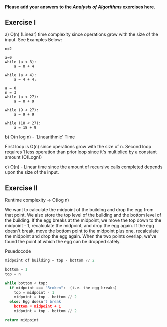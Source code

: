 #### Please add your answers to the **_Analysis of Algorithms_** exercises here.

## Exercise I

a) O(n) (Linear) time complexity since operations grow with the size of the input. See Examples Below:

```
n=2

a=0
while (a < 8):
    a = 0 + 4

while (a < 4):
    a = 4 + 4;

a = 0
n = 3
while (a < 27):
    a = 0 + 9

while (9 < 27):
    a = 9 + 9

while (18 < 27):
    a = 18 + 9
```

b) O(n log n) - 'Linearithmic' Time

First loop is O(n) since operations grow with the size of n.
Second loop requires 1 less operation than prior loop since it's multiplied by a constant amount (O(Logn))

c) O(n) - Linear time since the amount of recursive calls completed depends upon the size of the input.

## Exercise II

Runtime complexity -> O(log n)

We want to calculate the midpoint of the building and drop the egg from that point. We also store the top level of the building and the bottom level of the building. If the egg breaks at the midpoint, we move the top down to the midpoint - 1, recalculate the midpoint, and drop the egg again. If the egg doesn't break, move the bottom point to the midpoint plus one, recalculate the midpoint and drop the egg again. When the two points overlap, we've found the point at which the egg can be dropped safely.

Psuedocode

```Python
midpoint of building = top - bottom // 2

bottom = 1
top = n

while bottom < top:
  if midpoint === "Broken":  (i.e. the egg breaks)
    top = midpoint - 1
    midpoint = top - bottom // 2
  else: Egg doesn't break
    bottom = midpoint + 1
    midpoint = top - bottom // 2

return midpoint
```
